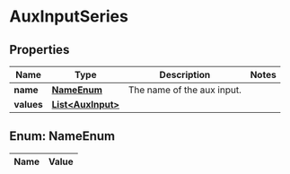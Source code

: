 
# AuxInputSeries

## Properties
Name | Type | Description | Notes
------------ | ------------- | ------------- | -------------
**name** | [**NameEnum**](#NameEnum) | The name of the aux input. | 
**values** | [**List&lt;AuxInput&gt;**](AuxInput.md) |  | 


<a name="NameEnum"></a>
## Enum: NameEnum
Name | Value
---- | -----



